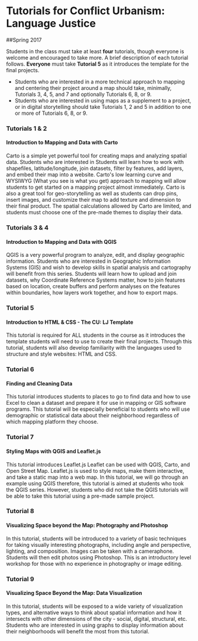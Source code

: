 # Tutorials for Conflict Urbanism: Language Justice 
##Spring 2017

Students in the class must take at least **four** tutorials, though everyone is welcome and encouraged to take more. A brief description of each tutorial follows. **Everyone** must take **Tutorial 5** as it introduces the template for the final projects. 

* Students who are interested in a more technical approach to mapping and centering their project around a map should take, minimally, Tutorials 3, 4, 5, and 7 and optionally Tutorials 6, 8, or 9. 
* Students who are interested in using maps as a supplement to a project, or in digital storytelling should take Tutorials 1, 2 and 5 in addition to one or more of Tutorials 6, 8, or 9.

### Tutorials 1 & 2 
#### Introduction to Mapping and Data with Carto 

Carto is a simple yet powerful tool for creating maps and analyzing spatial data. Students who are interested in Students will learn how to work with shapefiles, latitude/longitude, join datasets, filter by features, add layers, and embed their map into a website. Carto's low learning curve and WYSIWYG (What you see is what you get) approach to mapping will allow students to get started on a mapping project almost immediately. Carto is also a great tool for geo-storytelling as well as students can drop pins, insert images, and customize their map to add texture and dimension to their final product. The spatial calculations allowed by Carto are limited, and students must choose one of the pre-made themes to display their data.  
	
### Tutorials 3 & 4 
#### Introduction to Mapping and Data with QGIS 

QGIS is a very powerful program to analyze, edit, and display geographic information. Students who are interested in Geographic Information Systems (GIS) and wish to develop skills in spatial analysis and cartography will benefit from this series. Students will learn how to upload and join datasets, why Coordinate Reference Systems matter, how to join features based on location, create buffers and perform analyses on the features within boundaries, how layers work together, and how to export maps.
	
### Tutorial 5 
#### Introduction to HTML & CSS - The CU: LJ Template

This tutorial is required for ALL students in the course as it introduces the template students will need to use to create their final projects. Through this tutorial, students will also develop familiarity with the languages used to structure and style websites: HTML and CSS.
	
### Tutorial 6 
#### Finding and Cleaning Data

This tutorial introduces students to places to go to find data and how to use Excel to clean a dataset and prepare it for use in mapping or GIS software programs. This tutorial will be especially beneficial to students who will use demographic or statistical data about their neighborhood regardless of which mapping platform they choose.
	
### Tutorial 7 
#### Styling Maps with QGIS and Leaflet.js 

This tutorial introduces Leaflet.js Leaflet can be used with QGIS, Carto, and Open Street Map.  Leaflet.js is used to style maps, make them interactive, and take a static map into a web map. In this tutorial, we will go through an example using QGIS therefore, this tutorial is aimed at students who took the QGIS series. However, students who did not take the QGIS tutorials will be able to take this tutorial using a pre-made sample project.
	
### Tutorial 8 
#### Visualizing Space beyond the Map: Photography and Photoshop

In this tutorial, students will be introduced to a variety of basic techniques for taking visually interesting photographs, including angle and perspective, lighting, and composition. Images can be taken with a cameraphone. Students will then edit photos using Photoshop. This is an introductory level workshop for those with no experience in photography or image editing. 
	
### Tutorial 9
#### Visualizing Space Beyond the Map: Data Visualization

In this tutorial, students will be exposed to a wide variety of visualization types, and alternative ways to think about spatial information and how it intersects with other dimensions of the city - social, digital, structural, etc. Students who are interested in using graphs to display information about their neighborhoods will benefit the most from this tutorial. 
